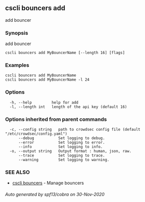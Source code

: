 ## cscli bouncers add

add bouncer

### Synopsis

add bouncer

```
cscli bouncers add MyBouncerName [--length 16] [flags]
```

### Examples

```
cscli bouncers add MyBouncerName
cscli bouncers add MyBouncerName -l 24
```

### Options

```
  -h, --help         help for add
  -l, --length int   length of the api key (default 16)
```

### Options inherited from parent commands

```
  -c, --config string   path to crowdsec config file (default "/etc/crowdsec/config.yaml")
      --debug           Set logging to debug.
      --error           Set logging to error.
      --info            Set logging to info.
  -o, --output string   Output format : human, json, raw.
      --trace           Set logging to trace.
      --warning         Set logging to warning.
```

### SEE ALSO

* [cscli bouncers](cscli_bouncers.md)	 - Manage bouncers

###### Auto generated by spf13/cobra on 30-Nov-2020
